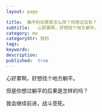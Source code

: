 ```yaml
---
layout: page

title:  躺平的后果是怎么样？你想过没有？
subtitle:   心好累啊，好想找个地方躺平。
category: me
categoryStr: 我的
tags:
keywords:
description:
published:  true
---
```



心好累啊，好想找个地方躺平。

但是你想过躺平的后果是怎样的吗？


我会继续前进，战斗至死。





